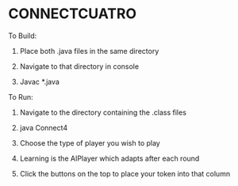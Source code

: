 # CONNECTCUATRO
To Build:

1. Place both .java files in the same directory

2. Navigate to that directory in console

3. Javac *.java

To Run:

1. Navigate to the directory containing the .class files

2. java Connect4

3. Choose the type of player you wish to play

4. Learning is the AIPlayer which adapts after each round

5. Click the buttons on the top to place your token into that column

